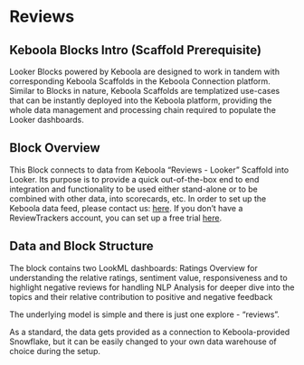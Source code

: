 # Reviews

## Keboola Blocks Intro (Scaffold Prerequisite)
Looker Blocks powered by Keboola are designed to work in tandem with corresponding Keboola Scaffolds in the Keboola Connection platform. Similar to Blocks in nature, Keboola Scaffolds are templatized use-cases that can be instantly deployed into the Keboola platform, providing the whole data management and processing chain required to populate the Looker dashboards.

## Block Overview
This Block connects to data from Keboola “Reviews - Looker” Scaffold into Looker. Its purpose is to provide a quick out-of-the-box end to end integration and functionality to be used either stand-alone or to be combined with other data, into scorecards, etc. In order to set up the Keboola data feed, please contact us: [here](https://get.keboola.com/lookerblocks?block=rt_hospitality). If you don’t have a ReviewTrackers account, you can set up a free trial [here](https://www.reviewtrackers.com/request-demo/?utm_source=keboola&utm_medium=affiliate&utm_campaign=trial_link).

## Data and Block Structure
The block contains two LookML dashboards:
Ratings Overview for understanding the relative ratings, sentiment value, responsiveness and to highlight negative reviews for handling
NLP Analysis for deeper dive into the topics and their relative contribution to positive and negative feedback

The underlying model is simple and there is just one explore - “reviews”.

As a standard, the data gets provided as a connection to Keboola-provided Snowflake, but it can be easily changed to your own data warehouse of choice during the setup.
